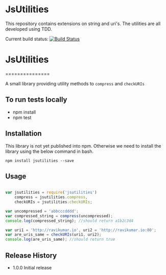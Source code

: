 # JsUtilities #

This repository contains extensions on string and uri's. The utilities are all
developed using TDD.

Current build status:
[![Build Status](https://travis-ci.org/ravikp/jsutilities.svg?branch=master)](https://travis-ci.org/ravikp/jsutilities)

# JsUtilities #
===============

A small library providing utility methods to `compress` and `checkURIs`

## To run tests locally
  - npm install
  - npm test

## Installation
  This library is not yet published into npm. Otherwise we need to install
  the library using the below command in bash.
  
  ``` npm install jsutilities --save ```

## Usage

  ```javascript

  var jsutilities = require('jsutilities')
      compress = jsutilities.compress,
      checkURIs = jsutilities.checkURIs;

  var uncompressed = 'abbcccdddd';
  var compressed_string = compress(uncompressed);
  console.log(compressed_string); //should return a1b2c3d4

  var uri1 = 'http://ravikumar.io', uri2 = 'http://ravikumar.io:80';
  var are_uris_same = checkURIs(uri1, uri2);
  console.log(are_uris_same); //should return true

  ```

## Release History

* 1.0.0 Initial release
